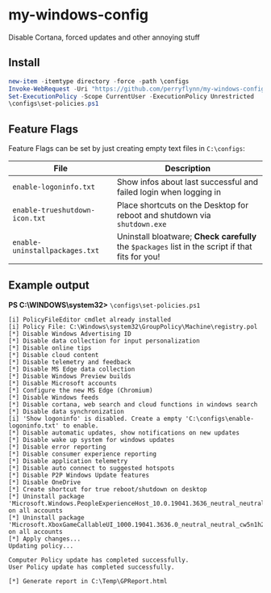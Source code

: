 # my-windows-config
Disable Cortana, forced updates and other annoying stuff

## Install

```ps1
new-item -itemtype directory -force -path \configs
Invoke-WebRequest -Uri "https://github.com/perryflynn/my-windows-config/raw/main/set-policies.ps1" -OutFile "\configs\set-policies.ps1"
Set-ExecutionPolicy -Scope CurrentUser -ExecutionPolicy Unrestricted
\configs\set-policies.ps1
```

## Feature Flags

Feature Flags can be set by just creating empty text files in `C:\configs`:

| File | Description|
|------|------------|
| `enable-logoninfo.txt` | Show infos about last successful and failed login when logging in |
| `enable-trueshutdown-icon.txt` | Place shortcuts on the Desktop for reboot and shutdown via `shutdown.exe` |
| `enable-uninstallpackages.txt` | Uninstall bloatware; **Check carefully** the `$packages` list in the script if that fits for you! |

## Example output

**PS C:\WINDOWS\system32>** `\configs\set-policies.ps1`

```
[i] PolicyFileEditor cmdlet already installed
[i] Policy File: C:\Windows\system32\GroupPolicy\Machine\registry.pol
[*] Disable Windows Advertising ID
[*] Disable data collection for input personalization
[*] Disable online tips
[*] Disable cloud content
[*] Disable telemetry and feedback
[*] Disable MS Edge data collection
[*] Disable Windows Preview builds
[*] Disable Microsoft accounts
[*] Configure the new MS Edge (Chromium)
[*] Disable Windows feeds
[*] Disable cortana, web search and cloud functions in windows search
[*] Disable data synchronization
[i] 'Show logoninfo' is disabled. Create a empty 'C:\configs\enable-logoninfo.txt' to enable.
[*] Disable automatic updates, show notifications on new updates
[*] Disable wake up system for windows updates
[*] Disable error reporting
[*] Disable consumer experience reporting
[*] Disable application telemetry
[*] Disable auto connect to suggested hotspots
[*] Disable P2P Windows Update features
[*] Disable OneDrive
[*] Create shortcut for true reboot/shutdown on desktop
[*] Uninstall package 'Microsoft.Windows.PeopleExperienceHost_10.0.19041.3636_neutral_neutral_cw5n1h2txyewy' on all accounts
[*] Uninstall package 'Microsoft.XboxGameCallableUI_1000.19041.3636.0_neutral_neutral_cw5n1h2txyewy' on all accounts
[*] Apply changes...
Updating policy...

Computer Policy update has completed successfully.
User Policy update has completed successfully.

[*] Generate report in C:\Temp\GPReport.html
```
